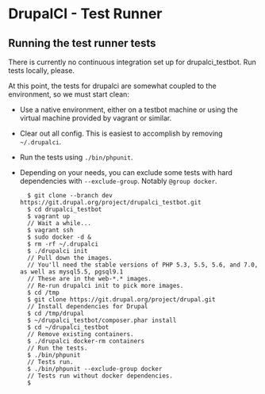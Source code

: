 DrupalCI - Test Runner
======================

Running the test runner tests
-----------------------------

There is currently no continuous integration set up for drupalci_testbot. Run tests locally, please.

At this point, the tests for drupalci are somewhat coupled to the environment, so we must start clean:

- Use a native environment, either on a testbot machine or using the virtual machine provided by vagrant or similar.
- Clear out all config. This is easiest to accomplish by removing `~/.drupalci`.
- Run the tests using `./bin/phpunit`.
- Depending on your needs, you can exclude some tests with hard dependencies with `--exclude-group`. Notably `@group docker`.

        $ git clone --branch dev https://git.drupal.org/project/drupalci_testbot.git
        $ cd drupalci_testbot
        $ vagrant up
        // Wait a while...
        $ vagrant ssh
        $ sudo docker -d &
        $ rm -rf ~/.drupalci
        $ ./drupalci init
        // Pull down the images.
        // You'll need the stable versions of PHP 5.3, 5.5, 5.6, and 7.0, as well as mysql5.5, pgsql9.1
        // These are in the web-*.* images.
        // Re-run drupalci init to pick more images.
        $ cd /tmp
        $ git clone https://git.drupal.org/project/drupal.git
        // Install dependencies for Drupal
        $ cd /tmp/drupal
        $ ~/drupalci_testbot/composer.phar install
        $ cd ~/drupalci_testbot
        // Remove existing containers.
        $ ./drupalci docker-rm containers
        // Run the tests.
        $ ./bin/phpunit
        // Tests run.
        $ ./bin/phpunit --exclude-group docker
        // Tests run without docker dependencies.
        $
